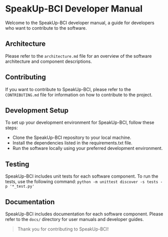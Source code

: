 # SpeakUp-BCI Developer Manual
Welcome to the SpeakUp-BCI developer manual, a guide for developers who want to contribute to the software.

## Architecture
Please refer to the `architecture.md` file for an overview of the software architecture and component descriptions.

## Contributing

If you want to contribute to SpeakUp-BCI, please refer to the `CONTRIBUTING.md` file for information on how to contribute to the project.

## Development Setup

To set up your development environment for SpeakUp-BCI, follow these steps:

* Clone the SpeakUp-BCI repository to your local machine.
* Install the dependencies listed in the requirements.txt file.
* Run the software locally using your preferred development environment.
## Testing
SpeakUp-BCI includes unit tests for each software component. To run the tests, use the following command: `python -m unittest discover -s tests -p '*_test.py'`

## Documentation

SpeakUp-BCI includes documentation for each software component. Please refer to the `docs/` directory for user manuals and developer guides.

> Thank you for contributing to SpeakUp-BCI!

